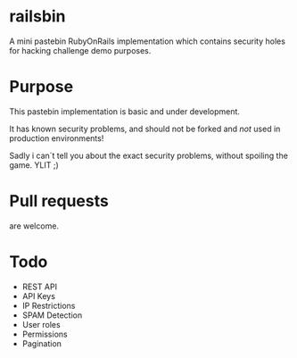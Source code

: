 # railsbin

A mini pastebin RubyOnRails implementation which contains security holes for hacking challenge demo purposes.

# Purpose

This pastebin implementation is basic and under development.

It has known security problems, and should not be forked and _not_ used in production environments!

Sadly i can´t tell you about the exact security problems, without spoiling the game. YLIT ;)

# Pull requests

are welcome.

# Todo

+ REST API
+ API Keys
+ IP Restrictions
+ SPAM Detection
+ User roles
+ Permissions
+ Pagination
